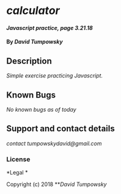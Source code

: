 # _calculator_

#### _Javascript practice, page 3.21.18_

#### By _**David Tumpowsky**_

## Description

_Simple exercise practicing Javascript._


## Known Bugs

_No known bugs as of today_

## Support and contact details

_contact tumpowskydavid@gmail.com_

### License

*Legal *

Copyright (c) 2018 **_David Tumpowsky_
